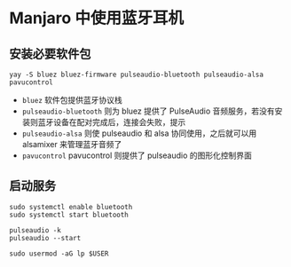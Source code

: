 # Manjaro 中使用蓝牙耳机

## 安装必要软件包

```
yay -S bluez bluez-firmware pulseaudio-bluetooth pulseaudio-alsa pavucontrol
```

- `bluez` 软件包提供蓝牙协议栈
- `pulseaudio-bluetooth` 则为 bluez 提供了 PulseAudio 音频服务，若没有安装则蓝牙设备在配对完成后，连接会失败，提示
- `pulseaudio-alsa` 则使 pulseaudio 和 alsa 协同使用，之后就可以用 alsamixer 来管理蓝牙音频了
- `pavucontrol` pavucontrol 则提供了 pulseaudio 的图形化控制界面

## 启动服务

```
sudo systemctl enable bluetooth
sudo systemctl start bluetooth

pulseaudio -k
pulseaudio --start

sudo usermod -aG lp $USER
```

